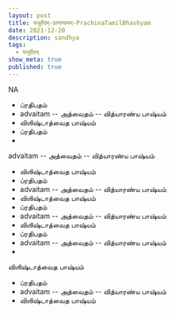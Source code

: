 ```yaml
---
layout: post
title: यजुर्वेदम्-प्राणायामम्-PrachinaTamilBhashyam
date: 2021-12-20
description: sandhya
tags:
  - यजुर्वेदम्
show_meta: true
published: true
---
```



NA
- ப்ரதிபதம்
- advaitam
        -- அத்வைதம்
        -- வித்யாரண்ய பாஷ்யம்
- விஶிஷ்டாத்வைத பாஷ்யம்
- ப்ரதிபதம்
- 
advaitam
        -- அத்வைதம்
        -- வித்யாரண்ய பாஷ்யம்
- விஶிஷ்டாத்வைத பாஷ்யம்
- ப்ரதிபதம்
- advaitam
        -- 
அத்வைதம்
        -- வித்யாரண்ய பாஷ்யம்
- விஶிஷ்டாத்வைத பாஷ்யம்
- ப்ரதிபதம்
- advaitam
        -- அத்வைதம்
        -- 
வித்யாரண்ய பாஷ்யம்
- விஶிஷ்டாத்வைத பாஷ்யம்
- ப்ரதிபதம்
- advaitam
        -- அத்வைதம்
        -- வித்யாரண்ய பாஷ்யம்
- 
விஶிஷ்டாத்வைத பாஷ்யம்
- ப்ரதிபதம்
- advaitam
        -- அத்வைதம்
        -- வித்யாரண்ய பாஷ்யம்
- விஶிஷ்டாத்வைத பாஷ்யம்
